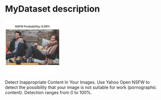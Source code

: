# MyDataset description

![logo](./logo.png)

Detect Inappropriate Content In Your Images. Use Yahoo Open NSFW to detect the possibility that your image is not suitable for work (pornographic content). Detection ranges from 0 to 100%.
